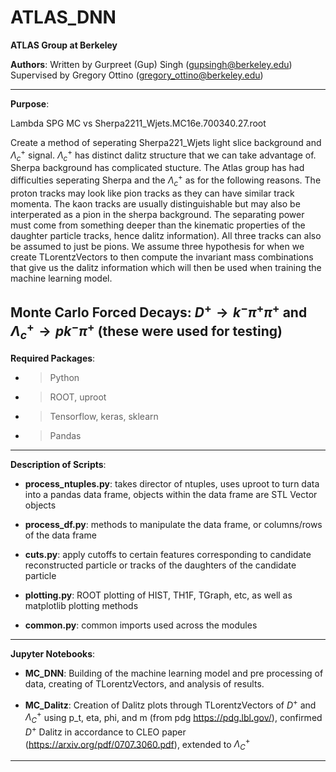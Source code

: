# ATLAS_DNN

**ATLAS Group at Berkeley**

**Authors**: 
Written by Gurpreet (Gup) Singh (gupsingh@berkeley.edu)
Supervised by Gregory Ottino (gregory_ottino@berkeley.edu)

--------------------------------------------------------------------------------
**Purpose**: 

Lambda SPG MC vs Sherpa2211_Wjets.MC16e.700340.27.root

Create a method of seperating Sherpa221_Wjets light slice background and $\Lambda_c^{+}$ signal. $\Lambda_c^{+}$ has distinct dalitz structure that we can take advantage of. Sherpa background has complicated stucture. The Atlas group has had difficulties seperating Sherpa and the $\Lambda_c^{+}$ as for the following reasons. The proton tracks may look like pion tracks as they can have similar track momenta. The kaon tracks are usually distinguishable but may also be interperated as a pion in the sherpa background. The separating power must come from something deeper than the kinematic properties of the daughter particle tracks, hence dalitz information). All three tracks can also be assumed to just be pions. We assume three hypothesis for when we create TLorentzVectors to then compute the invariant mass combinations that give us the dalitz information which will then be used when training the machine learning model.

Monte Carlo Forced Decays: $D^{+}\rightarrow k^{-} \pi^{+} \pi^{+}$ and $\Lambda_c^{+}\rightarrow p k^{-} \pi^{+}$
(these were used for testing)
--------------------------------------------------------------------------------
**Required Packages**:

- > Python
- > ROOT, uproot
- > Tensorflow, keras, sklearn
- > Pandas
--------------------------------------------------------------------------------
**Description of Scripts**:

- **process_ntuples.py**: takes director of ntuples, uses uproot to turn data into a pandas data frame, objects within the data frame are STL Vector objects

- **process_df.py**: methods to manipulate the data frame, or columns/rows of the data frame

- **cuts.py**: apply cutoffs to certain features corresponding to candidate reconstructed particle or tracks of the daughters of the candidate particle

- **plotting.py**: ROOT plotting of HIST, TH1F, TGraph, etc, as well as matplotlib plotting methods

- **common.py**: common imports used across the modules

--------------------------------------------------------------------------------
**Jupyter Notebooks**:

- **MC_DNN**: Building of the machine learning model and pre processing of data, creating of TLorentzVectors, and analysis of results.

- **MC_Dalitz**: Creation of Dalitz plots through TLorentzVectors of $D^{+}$ and $\Lambda_C^{+}$ using p_t, eta, phi, and m (from pdg https://pdg.lbl.gov/), confirmed $D^{+}$ Dalitz in accordance to CLEO paper (https://arxiv.org/pdf/0707.3060.pdf), extended to $\Lambda_C^{+}$

--------------------------------------------------------------------------------
